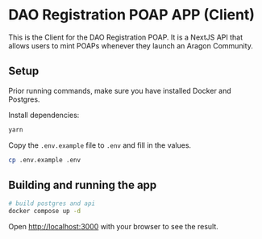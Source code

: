 # DAO Registration POAP APP (Client)

This is the Client for the DAO Registration POAP. It is a NextJS API that allows users to mint POAPs whenever they launch an Aragon Community.

## Setup

Prior running commands, make sure you have installed Docker and Postgres.

Install dependencies:

```bash
yarn
```

Copy the `.env.example` file to `.env` and fill in the values.

```bash
cp .env.example .env
```

## Building and running the app

```bash
# build postgres and api
docker compose up -d
```

Open [http://localhost:3000](http://localhost:3000) with your browser to see the result.

